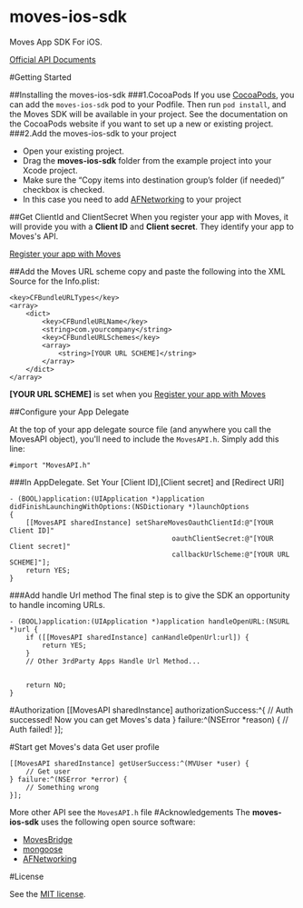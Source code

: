 moves-ios-sdk
=============
Moves App SDK For iOS. 

[Official API Documents](https://dev.moves-app.com/)

#Getting Started

##Installing the moves-ios-sdk
###1.CocoaPods
If you use [CocoaPods](http://cocoapods.org/), you can add the ``moves-ios-sdk`` pod to your Podfile. Then run ``pod install``, and the Moves SDK will be available in your project. See the documentation on the CocoaPods website if you want to set up a new or existing project.
###2.Add the moves-ios-sdk to your project
- Open your existing project.
- Drag the **moves-ios-sdk** folder from the example project into your Xcode project.
- Make sure the “Copy items into destination group’s folder (if needed)” checkbox is checked.
- In this case you need to add [AFNetworking](https://github.com/AFNetworking/AFNetworking) to your project

##Get ClientId and ClientSecret
When you register your app with Moves, it will provide you with a **Client ID** and **Client secret**. They identify your app to Moves's API. 

[Register your app with Moves](https://dev.moves-app.com/clients)

##Add the Moves URL scheme
copy and paste the following into the XML Source for the Info.plist:

    <key>CFBundleURLTypes</key>
    <array>
        <dict>
            <key>CFBundleURLName</key>
            <string>com.yourcompany</string>
            <key>CFBundleURLSchemes</key>
            <array>
                <string>[YOUR URL SCHEME]</string>
            </array>
        </dict>
    </array>
**[YOUR URL SCHEME]** is set when you [Register your app with Moves](https://dev.moves-app.com/clients)

##Configure your App Delegate

At the top of your app delegate source file (and anywhere you call the MovesAPI object), you'll need to include the ``MovesAPI.h``.  Simply add this line:

``#import "MovesAPI.h"``

###In AppDelegate. Set Your [Client ID],[Client secret] and [Redirect URI]

    - (BOOL)application:(UIApplication *)application didFinishLaunchingWithOptions:(NSDictionary *)launchOptions
    {
        [[MovesAPI sharedInstance] setShareMovesOauthClientId:@"[YOUR Client ID]"
                                            oauthClientSecret:@"[YOUR Client secret]"
                                            callbackUrlScheme:@"[YOUR URL SCHEME]"];
        return YES;
    }
###Add handle Url method
The final step is to give the SDK an opportunity to handle incoming URLs. 
 
    - (BOOL)application:(UIApplication *)application handleOpenURL:(NSURL *)url {
        if ([[MovesAPI sharedInstance] canHandleOpenUrl:url]) {
            return YES;
        }
        // Other 3rdParty Apps Handle Url Method...
        
        
        return NO;
    }

#Authorization 
    [[MovesAPI sharedInstance] authorizationSuccess:^{
        // Auth successed! Now you can get Moves's data
    } failure:^(NSError *reason) {
        // Auth failed!
    }];

#Start get Moves's data
Get user profile

    [[MovesAPI sharedInstance] getUserSuccess:^(MVUser *user) {
        // Get user
    } failure:^(NSError *error) {
        // Something wrong
    }];

More other API see the ``MovesAPI.h`` file
#Acknowledgements
The **moves-ios-sdk** uses the following open source software:

- [MovesBridge](https://github.com/mharju/MovesBridge)
- [mongoose](https://github.com/valenok/mongoose)
- [AFNetworking](https://github.com/AFNetworking/AFNetworking)

#License

See the [MIT license](https://github.com/vitoziv/moves-ios-sdk/blob/master/LICENSE).
